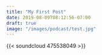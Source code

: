 ```yaml
---
title: "My First Post"
date: 2019-08-09T08:12:56-07:00
draft: true
image: "/images/podcast/test.jpg"
---
```


{{< soundcloud 475538049 >}}
